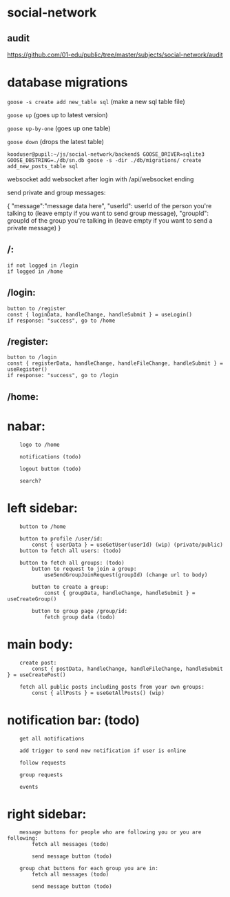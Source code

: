 # social-network

## audit
https://github.com/01-edu/public/tree/master/subjects/social-network/audit

# database migrations

``goose -s create add new_table sql`` (make a new sql table file)

``goose up`` (goes up to latest version)

``goose up-by-one`` (goes up one table)

``goose down`` (drops the latest table)

``kooduser@pupil:~/js/social-network/backend$ GOOSE_DRIVER=sqlite3 GOOSE_DBSTRING=./db/sn.db goose -s -dir ./db/migrations/ create add_new_posts_table sql``


websocket
add websocket after login with /api/websocket ending

send private and group messages:

{
    "message":"message data here",
    "userId": userId of the person you're talking to (leave empty if you want to send group message),
    "groupId": groupId of the group you're talking in (leave empty if you want to send a private message)
}


## /:
    if not logged in /login
    if logged in /home

## /login:
    button to /register
    const { loginData, handleChange, handleSubmit } = useLogin()
    if response: "success", go to /home

## /register:
    button to /login
    const { registerData, handleChange, handleFileChange, handleSubmit } = useRegister()
    if response: "success", go to /login

## /home:
   # nabar:
        logo to /home

        notifications (todo)

        logout button (todo)

        search?

 #   left sidebar:
        button to /home

        button to profile /user/id:
            const { userData } = useGetUser(userId) (wip) (private/public)
        button to fetch all users: (todo)

        button to fetch all groups: (todo)
            button to request to join a group:
                useSendGroupJoinRequest(groupId) (change url to body)

            button to create a group:
                const { groupData, handleChange, handleSubmit } = useCreateGroup()
            
            button to group page /group/id:
                fetch group data (todo)

  #   main body:
        create post: 
            const { postData, handleChange, handleFileChange, handleSubmit } = useCreatePost()
            
        fetch all public posts including posts from your own groups:
            const { allPosts } = useGetAllPosts() (wip)
        
  #   notification bar: (todo)
        get all notifications

        add trigger to send new notification if user is online

        follow requests

        group requests

        events
    
  #   right sidebar:
        message buttons for people who are following you or you are following:
            fetch all messages (todo)

            send message button (todo)

        group chat buttons for each group you are in:
            fetch all messages (todo)

            send message button (todo)










